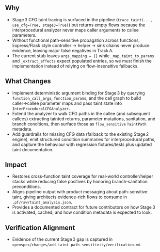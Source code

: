 ## Why
- Stage 3 CFG taint tracing is surfaced in the pipeline (`trace_taint(..., use_cfg=True, stage3=True)`) but returns empty flows because the interprocedural analyzer never maps caller arguments to callee parameters.
- Without functional path-sensitive propagation across functions, Express/Flask style controller → helper → sink chains never produce evidence, leaving major false negatives in Track A.
- The current stub leaves `args_mapping = {}` while `_map_taint_to_params` and `_extract_effects` expect populated entries, so we must finish the implementation instead of relying on flow-insensitive fallbacks.

## What Changes
- Implement deterministic argument binding for Stage 3 by querying `function_call_args`, `function_params`, and the call graph to build caller→callee parameter maps and pass taint state into `InterProceduralCFGAnalyzer`.
- Extend the analyzer to walk CFG paths in the callee (and subsequent callees) extracting tainted returns, parameter mutations, sanitation, and branch conditions, then surface those as `flow_sensitive` `TaintPath` metadata.
- Add guardrails for missing CFG data (fallback to the existing Stage 2 engine), emit structured condition summaries for interprocedural paths, and capture the behaviour with regression fixtures/tests plus updated taint documentation.

## Impact
- Restores cross-function taint coverage for real-world controller/helper stacks while reducing false positives by honoring branch-sanitation preconditions.
- Aligns pipeline output with product messaging about path-sensitive taint, giving architects evidence-rich flows to consume in `.pf/raw/taint_analysis.json`.
- Provides a documented contract for future contributors on how Stage 3 is activated, cached, and how condition metadata is expected to look.

## Verification Alignment
- Evidence of the current Stage 3 gap is captured in `openspec/changes/add-taint-path-sensitivity/verification.md`.
